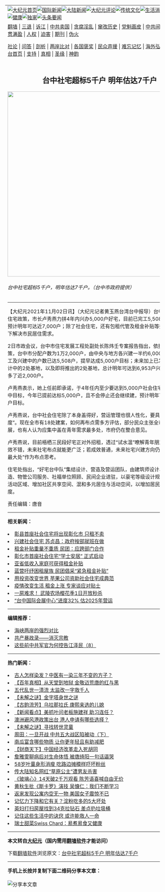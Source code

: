 <a name="1" id="1" target="_blank"></a><span id="1"></span>
<table align=center border="0"><tr><td colspan="2" VALIGN=TOP><a href="https://github.com/zbhtyx3190/djy/blob/master/gb/nf1351518.md#1"><img src="https://raw.githubusercontent.com/zbhtyx3190/www/master/t/djy/1.jpg" title="大纪元首页" alt="大纪元首页"></a><a href="https://github.com/zbhtyx3190/djy/blob/master/gb/n24hr.md#1"><img src="https://raw.githubusercontent.com/zbhtyx3190/www/master/t/djy/3.jpg" title="国际新闻" alt="国际新闻"></a><a href="https://github.com/zbhtyx3190/djy/blob/master/gb/nsc413.md#1"><img src="https://raw.githubusercontent.com/zbhtyx3190/www/master/t/djy/4.jpg" title="大陆新闻" alt="大陆新闻"></a><a href="https://github.com/zbhtyx3190/djy/blob/master/gb/news392.md#1"><img src="https://raw.githubusercontent.com/zbhtyx3190/www/master/t/djy/5.jpg" title="大纪元评论" alt="大纪元评论"></a><a href="https://github.com/zbhtyx3190/djy/blob/master/gb/news2007.md#1"><img src="https://raw.githubusercontent.com/zbhtyx3190/www/master/t/djy/6.jpg" title="传统文化" alt="传统文化"></a><a href="https://github.com/zbhtyx3190/djy/blob/master/gb/news2008.md#1"><img src="https://raw.githubusercontent.com/zbhtyx3190/www/master/t/djy/7.jpg" title="生活消费" alt="生活消费"></a><a href="https://github.com/zbhtyx3190/djy/blob/master/gb/ncyule.md#1"><img src="https://raw.githubusercontent.com/zbhtyx3190/www/master/t/djy/8.jpg" title="娱乐休闲" alt="娱乐休闲"></a><a href="https://github.com/zbhtyx3190/djy/blob/master/gb/nsc1002.md#1"><img src="https://raw.githubusercontent.com/zbhtyx3190/www/master/t/djy/9.jpg" title="健康" alt="健康"></a><a href="https://github.com/zbhtyx3190/djy/blob/master/gb/nf6092.md#1"><img src="https://raw.githubusercontent.com/zbhtyx3190/www/master/t/djy/10a.jpg" title="独家" alt="独家"></a><a href="https://github.com/zbhtyx3190/djy/blob/master/gb/nf4514.md#1"><img src="https://raw.githubusercontent.com/zbhtyx3190/www/master/t/djy/12a.jpg" title="头条要闻" alt="头条要闻"></a></td></tr>
<tr><td colspan="2" VALIGN=TOP><a target="_blank" href="https://github.com/zbhtyx3190/www/blob/master/README.md?zsrh#1">翻墙</a> | <a target="_blank" href="https://github.com/zbhtyx3190/djy/blob/master/gb/nf5657.md#1">三退</a> | <a target="_blank" href="https://github.com/zbhtyx3190/djy/blob/master/gb/nf6124.md#1">诉江</a> | <a target="_blank" href="https://github.com/zbhtyx3190/djy/blob/master/gb/nf1176117.md#1">中共卖国</a> | <a target="_blank" href="https://github.com/zbhtyx3190/djy/blob/master/gb/nf5773.md#1">贪腐淫乱</a> | <a target="_blank" href="https://github.com/zbhtyx3190/djy/blob/master/gb/nf1176115.md#1">窜改历史</a> | <a target="_blank" href="https://github.com/zbhtyx3190/djy/blob/master/gb/nf1176107.md#1">党魁画皮</a> | <a target="_blank" href="https://github.com/zbhtyx3190/djy/blob/master/gb/nf1320400.md#1">中共间谍</a> | <a target="_blank" href="https://github.com/zbhtyx3190/djy/blob/master/gb/nf1176114.md#1">破坏传统</a> | <a target="_blank" href="https://github.com/zbhtyx3190/ntdtv/blob/master/gb/prog447_1.md#1">恶贯满盈</a> | <a target="_blank" href="https://github.com/zbhtyx3190/djy/blob/master/gb/ncid278.md#1">人权</a> | <a target="_blank" href="https://github.com/zbhtyx3190/djy/blob/master/gb/nf1176111.md#1">迫害</a> | <a target="_blank" href="https://gitlab.com/szzdlab/mh-qikan/blob/master/README.md#1">期刊</a> | <a target="_blank" href="https://github.com/zbhtyx3190/djy/blob/master/gb/nf5562.md#1">伪火</a></p><p><a target="_blank" href="https://github.com/zbhtyx3190/djy/blob/master/gb/9p.md#1">社论</a> | <a target="_blank" href="https://github.com/zbhtyx3190/djy/blob/master/gb/nf4378.md#1">问答</a> | <a target="_blank" href="https://github.com/zbhtyx3190/djy/blob/master/gb/nf5792.md#1">剖析</a> | <a target="_blank" href="https://github.com/zbhtyx3190/djy/blob/master/gb/nf5735.md#1">两岸比对</a> | <a target="_blank" href="https://github.com/zbhtyx3190/djy/blob/master/gb/nf6119.md#1">各国褒奖</a> | <a target="_blank" href="https://github.com/zbhtyx3190/djy/blob/master/gb/nf6120.md#1">民众声援</a> | <a target="_blank" href="https://github.com/zbhtyx3190/djy/blob/master/gb/nf1188594.md#1">难忘记忆</a> | <a target="_blank" href="https://github.com/zbhtyx3190/djy/blob/master/gb/nf3180.md#1">海外弘传</a> | <a target="_blank" href="https://github.com/zbhtyx3190/djy/blob/master/gb/nf5410.md#1">万人上访</a> | <a target="_blank" href="https://github.com/zbhtyx3190/www/blob/master/README.md?zsrh#1">平台首页</a> | <a target="_blank" href="https://github.com/zbhtyx3190/djy/blob/master/gb/nf4386.md#1">支持</a> | <a target="_blank" href="https://github.com/zbhtyx3190/djy/blob/master/gb/nf4389.md#1">真相</a> | <a target="_blank" href="https://github.com/zbhtyx3190/djy/blob/master/gb/nf5790.md#1">圣缘</a> | <a target="_blank" href="https://github.com/zbhtyx3190/djy/blob/master/gb/nf4786.md#1">神韵</a></td></tr>
<tr><td VALIGN=TOP width="626"><h2 align=center>台中社宅超标5千户 明年估达7千户</h2>
<img width="600" src="https://i.epochtimes.com/assets/uploads/2021/11/id13347412-525278-600x400.jpg" />
<h6>台中社宅超标5千户，明年估达7千户。（台中市政府提供）
</h6>
<hr>
<p>【大纪元2021年11月02日讯】（大纪元记者黄玉燕台湾台中报导）台中市推动<ahref="https://github.com/zbhtyx3190/djy/blob/master/gb/tag/%E7%A4%BE%E4%BC%9A%E4%BD%8F%E5%AE%85.md#1">社会住宅</a>政策，市长卢秀燕力拼4年内兴办5,000户好宅，目前已完工5,508户提前达标，预计明年可达近7,000户；除了社会住宅，还有包租代管及<ahref="https://github.com/zbhtyx3190/djy/blob/master/gb/tag/%E7%A7%9F%E9%87%91%E8%A1%A5%E8%B4%B4.md#1">租金补贴</a>等措施，多管齐下解决市民<ahref="https://github.com/zbhtyx3190/djy/blob/master/gb/tag/%E5%B1%85%E4%BD%8F%E9%9C%80%E6%B1%82.md#1">居住需求</a>。</p>
<p>2日市政会议，台中市住宅发展工程处副处长陈炜壬专案报告指出，依据中央住宅政策，台中市分配户数为1万2,000户，由中央与地方各兴建一半约6,000户。目前已完工及兴建中的户数已达5,508户，提早达成5,000户目标；未来加上已发包、规划设计中的2处基地，以及即将推出的2处基地，总计明年可达到6,953户兴办量，比目标多了近2,000户。</p>
<p>卢秀燕表示，她上任前即承诺，于4年任内至少要达到5,000户<ahref="https://github.com/zbhtyx3190/djy/blob/master/gb/tag/%E7%A4%BE%E4%BC%9A%E4%BD%8F%E5%AE%85.md#1">社会住宅</a>完工及兴建中目标，今年已提前达标5,000户，且不会停止还会继续建，预计明年可达到6,953户目标。</p>
<p>卢秀燕说，台中社会住宅除了本身盖得好，营运管理也很人性化，要具有“家的温度”。现在全市有18处建案，如何再布点需多方评估，部分民众主张全市应平均发展，也有人认为应集中盖在青年需求最多处，市府仍在整合意见。</p>
<p>卢秀燕说，目前梧栖三民段好宅正对外招租，透过“试水温”暸解青年朋友需求，如成效不错，未来社宅布点就能更广泛；若成效普通，未来社宅兴建方向仍将以“市民需求最大处”作为布点思考。</p>
<p>住宅处指出，“好宅台中队”集结设计、营造及营运团队，由建筑师设计、营造商建造、物管公司服务、社福单位照顾、民间企业进驻，以豪宅等级设计规划，扩大照护活动区域、增加社区共享空间、混和多元居住与活动空间，以增加居民的社会参与度。</p>
<p>责任编辑：唐音</p>

<hr>


<strong>相关新闻：</strong>
<li><a href="https://github.com/zbhtyx3190/djy/blob/master/gb/20/7/30/n12294288.md#1">彰县首座社会住宅将出现彰化市 只租不卖</a></li>
<li><a href="https://github.com/zbhtyx3190/djy/blob/master/gb/20/12/11/n12613179.md#1">兴建社会住宅 苏贞昌：政府按部就班在做</a></li>
<li><a href="https://github.com/zbhtyx3190/djy/blob/master/gb/21/2/17/n12757649.md#1">租金补贴重量不重质 民团：应跨部门合作</a></li>
<li><a href="https://github.com/zbhtyx3190/djy/blob/master/gb/21/4/28/n12910472.md#1">彰化市首座社会住宅“学士安居” 正式启动</a></li>
<li><a href="https://github.com/zbhtyx3190/djy/blob/master/gb/21/7/7/n13073044.md#1">亚省低收入家庭可获得租金补贴</a></li>
<li><a href="https://github.com/zbhtyx3190/djy/blob/master/gb/21/7/22/n13107078.md#1">蓝营吁纾困租屋族 民团倡采“紧急租金补贴”</a></li>
<li><a href="https://github.com/zbhtyx3190/djy/blob/master/gb/21/9/13/n13230138.md#1">用投资改变世界 苹果公司资助社会住宅成典范</a></li>
<li><a href="https://github.com/zbhtyx3190/djy/blob/master/gb/21/10/31/n13342079.md#1">疫情改变生活 租金上涨 专家谈应对贴士</a></li>
<li><a href="https://github.com/zbhtyx3190/djy/blob/master/gb/21/11/1/n13344780.md#1">一房难求！ 武陵农场樱花季1日开放秒杀</a></li>
<li><a href="https://github.com/zbhtyx3190/djy/blob/master/gb/21/11/1/n13344617.md#1">“台中国际会展中心”进度32% 估2025年营运</a></li>
<hr>


<strong>编辑推荐：</strong>
<li><a href="https://github.com/upjkzu3674/djy/blob/master/gb/8/12/18/n2367165.md?dfh#1" target="_blank">海峡两岸的强烈对比</a></li><li><a href="https://github.com/tsiac2612/djy/blob/master/gb/18/2/18/n10153765.md#1" target="_blank">共产暴政录——消灭宗教</a></li><li><a href="https://github.com/tsiac2612/djy/blob/master/gb/18/11/20/n10862733.md#1" target="_blank">这些前中共军官为何控告江泽民（8）</a></li>
<hr>

<strong>热门新闻：</strong>
<li><a href="https://github.com/zbhtyx3190/djy/blob/master/gb/21/10/26/n13330410.md#1">古人怎样染发？中医有一染三年不变的方子？</a></li>
<li><a href="https://github.com/zbhtyx3190/djy/blob/master/gb/21/10/28/n13336995.md#1">【百年真相】从天堂到地狱 金敬迈荒唐的红与黑</a></li>
<li><a href="https://github.com/zbhtyx3190/djy/blob/master/gb/21/10/3/n13278837.md#1">五代乱世一清流 太监改一字救千人</a></li>
<li><a href="https://github.com/zbhtyx3190/djy/blob/master/gb/21/10/28/n13336917.md#1">【未解之谜】金字塔身世之谜</a></li>
<li><a href="https://github.com/zbhtyx3190/djy/blob/master/gb/21/10/27/n13334065.md#1">【古韵流芳】乌拉那拉氏 康熙亲选的儿媳</a></li>
<li><a href="https://github.com/zbhtyx3190/djy/blob/master/gb/21/11/1/n13346172.md#1">【新闻看点】美抓叶问老板施建祥 助习连任？</a></li>
<li><a href="https://github.com/zbhtyx3190/djy/blob/master/gb/21/11/2/n13346860.md#1">澳洲避风港政策出台 港人申请有哪些选择？</a></li>
<li><a href="https://github.com/zbhtyx3190/djy/blob/master/gb/21/10/29/n13339482.md#1">【未解之谜】寻找转世灵童</a></li>
<li><a href="https://github.com/zbhtyx3190/djy/blob/master/gb/21/10/29/n13339988.md#1">周田：一旦开战 中共五大战区陷被动（下）</a></li>
<li><a href="https://github.com/zbhtyx3190/djy/blob/master/gb/21/10/30/n13340148.md#1">南瓜富含哪些物质 让你更年轻且有助减肥</a></li>
<li><a href="https://github.com/zbhtyx3190/djy/blob/master/gb/21/10/31/n13341837.md#1">【财商天下】中国经济改革走入死胡同</a></li>
<li><a href="https://github.com/zbhtyx3190/djy/blob/master/gb/21/10/31/n13342061.md#1">詹雅雯聊病后对生命体悟 被唐绮阳一句话逼哭</a></li>
<li><a href="https://github.com/zbhtyx3190/djy/blob/master/gb/21/10/31/n13343543.md#1">58岁叶童身形消瘦 吃路边摊模样吓坏粉丝</a></li>
<li><a href="https://github.com/zbhtyx3190/djy/blob/master/gb/21/10/31/n13343761.md#1">传大陆知名网红“草原公主”遭男友杀害</a></li>
<li><a href="https://github.com/zbhtyx3190/djy/blob/master/gb/21/10/31/n13342570.md#1">《玻璃心》14天破2千万观看 陈芳语喜喊自由无价</a></li>
<li><a href="https://github.com/zbhtyx3190/djy/blob/master/gb/21/11/1/n13344963.md#1">黄秋生批《斯卡罗》演技 吴慷仁：我们不断学习</a></li>
<li><a href="https://github.com/zbhtyx3190/djy/blob/master/gb/21/10/31/n13342182.md#1">返家发现公寓内空无一物 美国女子震惊不已</a></li>
<li><a href="https://github.com/zbhtyx3190/djy/blob/master/gb/21/10/30/n13341155.md#1">记忆力下降和它有关？淀粉吃多的5大坏处</a></li>
<li><a href="https://github.com/zbhtyx3190/djy/blob/master/gb/21/10/31/n13342382.md#1">英妇打扫房屋找到34克拉钻石 差点扔垃圾桶</a></li>
<li><a href="https://github.com/zbhtyx3190/djy/blob/master/gb/21/11/1/n13344870.md#1">记住这些生活中的诀窍 或许能救人一命</a></li>
<li><a href="https://github.com/zbhtyx3190/djy/blob/master/gb/21/10/30/n13341001.md#1">瑞士甜菜Swiss Chard：易煮易食又健康</a></li>
<hr>

<strong>本文转自<a href="https://www.epochtimes.com">大纪元</a>（国内需用<a href="https://github.com/zbhtyx3190/www/blob/master/README.md#8">翻墙软件</a>才能访问）</strong><p>下载<a href="https://github.com/zbhtyx3190/www/blob/master/README.md#8">翻墙软件</a>浏览原文：<a href="https://www.epochtimes.com/gb/21/11/2/n13347410.htm">台中社宅超标5千户 明年估达7千户</a></p><hr>

<strong>手机上长按并复制下面二维码分享本文章：</strong><br><br><img src="https://chart.apis.google.com/chart?cht=qr&chs=240x240&choe=UTF-8&chld=M|2&chl=https://github.com/zbhtyx3190/djy/blob/master/gb/21/11/2/n13347410.md%231" title="分享本文章"></td><td VALIGN=TOP><a href="https://github.com/zbhtyx3190/djy/blob/master/gb/16/1/21/n4622075.md?dfh#1" target="_blank"><img src="https://raw.githubusercontent.com/zbhtyx3190/djy/master/gb/300/wei-f1.jpg" title="中共的伪火骗局"  alt="中共的伪火骗局"></a><br><a href="https://github.com/zbhtyx3190/www/blob/master/README.md?dfh#9" target="_blank"><img src="https://raw.githubusercontent.com/zbhtyx3190/djy/master/gb/300/yong-h.jpg" title="永恒的见证"  alt="永恒的见证"></a><br><a href="https://github.com/zbhtyx3190/djy/blob/master/gb/13/9/29/n3974789.md?dfh#1" target="_blank"><img src="https://raw.githubusercontent.com/zbhtyx3190/djy/master/gb/300/shang-lnz.jpg" title="善良女子被中共投男牢"  alt="善良女子被中共投男牢"></a><br><a href="https://github.com/zbhtyx3190/djy/blob/master/gb/16/3/16/n4663449.md?dfh#1" target="_blank"><img src="https://raw.githubusercontent.com/zbhtyx3190/djy/master/gb/300/huo-z3.jpg" title="警卫目击活摘器官"  alt="警卫目击活摘器官"></a><br><a href="https://github.com/zbhtyx3190/djy/blob/master/gb/16/8/7/n8177641.md?dfh#1" target="_blank"><img src="https://raw.githubusercontent.com/zbhtyx3190/djy/master/gb/300/huo-z4.jpg" title="证人描述活摘恐怖"  alt="证人描述活摘恐怖"></a><br><a href="https://github.com/zbhtyx3190/djy/blob/master/gb/10/4/19/n2881569.md?dfh#1" target="_blank"><img src="https://raw.githubusercontent.com/zbhtyx3190/djy/master/gb/300/huo-z1.jpg" title="揭开活摘器官黑幕"  alt="揭开活摘器官黑幕"></a><br><a href="https://github.com/zbhtyx3190/djy/blob/master/gb/10/11/7/n3077476.md?dfh#1" target="_blank"><img src="https://raw.githubusercontent.com/zbhtyx3190/djy/master/gb/300/ma-ks.jpg" title="马克思的成魔之路"  alt="马克思的成魔之路"></a><br><a href="https://github.com/zbhtyx3190/djy/blob/master/gb/14/6/9/n4173977.md?dfh#1" target="_blank"><img src="https://raw.githubusercontent.com/zbhtyx3190/djy/master/gb/300/chang-zs.jpg" title="藏字石 蕴天机"  alt="藏字石 蕴天机"></a><br><a href="https://github.com/zbhtyx3190/djy/blob/master/gb/18/5/10/n10381511.md?dfh#1" target="_blank"><img src="https://raw.githubusercontent.com/zbhtyx3190/djy/master/gb/300/st1.jpg" title="关注三亿人三退"  alt="关注三亿人三退"></a><br><a href="https://github.com/zbhtyx3190/djy/blob/master/gb/18/3/21/n10237682.md?dfh#1" target="_blank"><img src="https://raw.githubusercontent.com/zbhtyx3190/djy/master/gb/300/jie-t.jpg" title="解体中共复兴中华"  alt="解体中共复兴中华"></a><br><a href="https://github.com/zbhtyx3190/djy/blob/master/gb/9/2/9/n2422991.md?dfh#1" target="_blank"><img src="https://raw.githubusercontent.com/zbhtyx3190/djy/master/gb/300/gao-zs.jpg" title="中共迫害良心律师"  alt="中共迫害良心律师"></a><br><a href="https://github.com/zbhtyx3190/djy/blob/master/gb/18/12/9/n10900044.md?dfh#1" target="_blank"><img src="https://raw.githubusercontent.com/zbhtyx3190/djy/master/gb/300/sj1.jpg" title="三百多万人举报江泽民"  alt="三百多万人举报江泽民"></a><br><a href="https://github.com/zbhtyx3190/djy/blob/master/gb/18/8/28/n10672014.md?dfh#1" target="_blank"><img src="https://raw.githubusercontent.com/zbhtyx3190/djy/master/gb/300/sj2.jpg" title="这些官员为何起诉江泽民"  alt="这些官员为何起诉江泽民"></a><br><a href="https://github.com/zbhtyx3190/djy/blob/master/gb/8/12/18/n2367165.md?dfh#1" target="_blank"><img src="https://raw.githubusercontent.com/zbhtyx3190/djy/master/gb/300/liangan.jpg" title="海峡两岸的强烈对比"  alt="海峡两岸的强烈对比"></a><br><a href="https://github.com/zbhtyx3190/djy/blob/master/gb/15/12/10/n4593139.md?dfh#1" target="_blank"><img src="https://raw.githubusercontent.com/zbhtyx3190/djy/master/gb/300/jia-ndzl.jpg" title="加拿大总理的贺信"  alt="加拿大总理的贺信"></a><br><a href="https://github.com/zbhtyx3190/djy/blob/master/gb/11/6/17/n3289382.md?dfh#1" target="_blank"><img src="https://raw.githubusercontent.com/zbhtyx3190/djy/master/gb/300/xiao-wd.jpg" title="探寻真相兼听则明"  alt="探寻真相兼听则明"></a><br><a href="https://github.com/zbhtyx3190/djy/blob/master/gb/18/10/27/n10812623.md?dfh#1" target="_blank"><img src="https://raw.githubusercontent.com/zbhtyx3190/djy/master/gb/300/yindu.jpg" title="印度媒体报道东方"  alt="印度媒体报道东方"></a><br><a href="https://github.com/zbhtyx3190/djy/blob/master/gb/18/6/9/n10469652.md?dfh#1" target="_blank"><img src="https://raw.githubusercontent.com/zbhtyx3190/djy/master/gb/300/xie-j.jpg" title="不一样的海外校园"  alt="不一样的海外校园"></a><br><a href="https://github.com/zbhtyx3190/djy/blob/master/gb/7/4/5/n1669415.md?dfh#1" target="_blank"><img src="https://raw.githubusercontent.com/zbhtyx3190/djy/master/gb/300/li-up.jpg" title="从大师到徒弟的传奇"  alt="从大师到徒弟的传奇"></a><br><a href="https://github.com/zbhtyx3190/djy/blob/master/gb/17/5/26/n9191512.md?dfh#1" target="_blank"><img src="https://raw.githubusercontent.com/zbhtyx3190/djy/master/gb/300/zfl2.jpg" title="亿万人与东方一本奇书"  alt="亿万人与东方一本奇书"></a><br><a href="https://github.com/zbhtyx3190/djy/blob/master/gb/13/11/27/n4020290.md?dfh#1" target="_blank"><img src="https://raw.githubusercontent.com/zbhtyx3190/djy/master/gb/300/zhen-h.jpg" title="大陆见不到的震撼场面"  alt="大陆见不到的震撼场面"></a><br><a href="https://github.com/zbhtyx3190/djy/blob/master/gb/15/7/17/n4482910.md?dfh#1" target="_blank"><img src="https://raw.githubusercontent.com/zbhtyx3190/djy/master/gb/300/dalu-sk.jpg" title="人心向善 大陆当初盛况"  alt="人心向善 大陆当初盛况"></a><br><a href="https://github.com/zbhtyx3190/djy/blob/master/gb/19/1/5/n10955468.md?dfh#1" target="_blank"><img src="https://raw.githubusercontent.com/zbhtyx3190/djy/master/gb/300/zfl1.jpg" title="追寻真理 这书讲什么"  alt="追寻真理 这书讲什么"></a><br><a href="https://github.com/zbhtyx3190/www/blob/master/README.md?dfh#1" target="_blank"><img src="https://raw.githubusercontent.com/zbhtyx3190/djy/master/gb/300/fq1.jpg" title="下载免费翻墙软件"  alt="下载免费翻墙软件"></a><br></td></tr></table>
